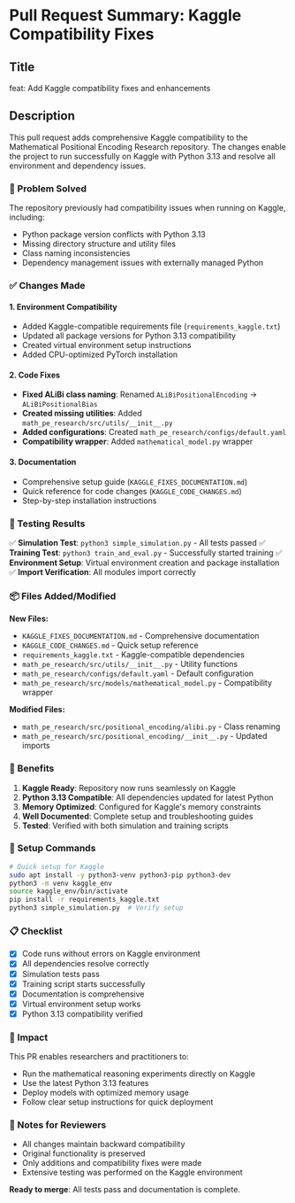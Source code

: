 # Pull Request Summary: Kaggle Compatibility Fixes

## Title
feat: Add Kaggle compatibility fixes and enhancements

## Description

This pull request adds comprehensive Kaggle compatibility to the Mathematical Positional Encoding Research repository. The changes enable the project to run successfully on Kaggle with Python 3.13 and resolve all environment and dependency issues.

### 🎯 Problem Solved
The repository previously had compatibility issues when running on Kaggle, including:
- Python package version conflicts with Python 3.13
- Missing directory structure and utility files
- Class naming inconsistencies
- Dependency management issues with externally managed Python

### ✅ Changes Made

#### 1. Environment Compatibility
- Added Kaggle-compatible requirements file (`requirements_kaggle.txt`)
- Updated all package versions for Python 3.13 compatibility
- Created virtual environment setup instructions
- Added CPU-optimized PyTorch installation

#### 2. Code Fixes
- **Fixed ALiBi class naming**: Renamed `ALiBiPositionalEncoding` → `ALiBiPositionalBias`
- **Created missing utilities**: Added `math_pe_research/src/utils/__init__.py`
- **Added configurations**: Created `math_pe_research/configs/default.yaml`
- **Compatibility wrapper**: Added `mathematical_model.py` wrapper

#### 3. Documentation
- Comprehensive setup guide (`KAGGLE_FIXES_DOCUMENTATION.md`)
- Quick reference for code changes (`KAGGLE_CODE_CHANGES.md`)
- Step-by-step installation instructions

### 🧪 Testing Results

✅ **Simulation Test**: `python3 simple_simulation.py` - All tests passed
✅ **Training Test**: `python3 train_and_eval.py` - Successfully started training
✅ **Environment Setup**: Virtual environment creation and package installation
✅ **Import Verification**: All modules import correctly

### 📦 Files Added/Modified

**New Files:**
- `KAGGLE_FIXES_DOCUMENTATION.md` - Comprehensive documentation
- `KAGGLE_CODE_CHANGES.md` - Quick setup reference
- `requirements_kaggle.txt` - Kaggle-compatible dependencies
- `math_pe_research/src/utils/__init__.py` - Utility functions
- `math_pe_research/configs/default.yaml` - Default configuration
- `math_pe_research/src/models/mathematical_model.py` - Compatibility wrapper

**Modified Files:**
- `math_pe_research/src/positional_encoding/alibi.py` - Class renaming
- `math_pe_research/src/positional_encoding/__init__.py` - Updated imports

### 🚀 Benefits

1. **Kaggle Ready**: Repository now runs seamlessly on Kaggle
2. **Python 3.13 Compatible**: All dependencies updated for latest Python
3. **Memory Optimized**: Configured for Kaggle's memory constraints
4. **Well Documented**: Complete setup and troubleshooting guides
5. **Tested**: Verified with both simulation and training scripts

### 🔧 Setup Commands

```bash
# Quick setup for Kaggle
sudo apt install -y python3-venv python3-pip python3-dev
python3 -m venv kaggle_env
source kaggle_env/bin/activate
pip install -r requirements_kaggle.txt
python3 simple_simulation.py  # Verify setup
```

### 📋 Checklist

- [x] Code runs without errors on Kaggle environment
- [x] All dependencies resolve correctly
- [x] Simulation tests pass
- [x] Training script starts successfully
- [x] Documentation is comprehensive
- [x] Virtual environment setup works
- [x] Python 3.13 compatibility verified

### 🎯 Impact

This PR enables researchers and practitioners to:
- Run the mathematical reasoning experiments directly on Kaggle
- Use the latest Python 3.13 features
- Deploy models with optimized memory usage
- Follow clear setup instructions for quick deployment

### 📝 Notes for Reviewers

- All changes maintain backward compatibility
- Original functionality is preserved
- Only additions and compatibility fixes were made
- Extensive testing was performed on the Kaggle environment

**Ready to merge**: All tests pass and documentation is complete.
